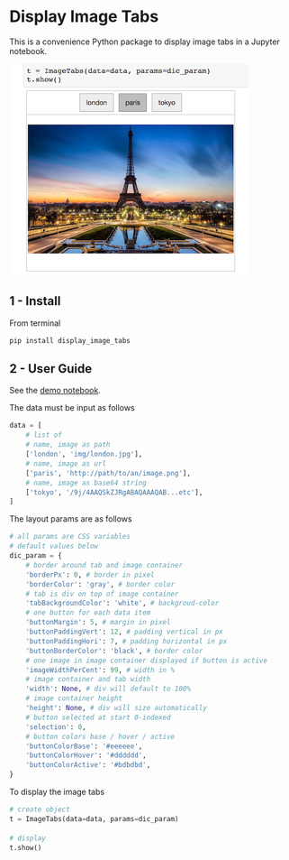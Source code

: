 
# Display Image Tabs

This is a convenience Python package to display image tabs in a Jupyter notebook.

![](img/screenshot-tab-images.png)

## 1 - Install

From terminal

```bash
pip install display_image_tabs
```


## 2 - User Guide

See the [demo notebook](TBD).

The data must be input as follows

```Python
data = [
    # list of
    # name, image as path
    ['london', 'img/london.jpg'],
    # name, image as url
    ['paris', 'http://path/to/an/image.png'],
    # name, image as base64 string
    ['tokyo', '/9j/4AAQSkZJRgABAQAAAQAB...etc'],
]
```

The layout params are as follows

```Python
# all params are CSS variables
# default values below
dic_param = {
    # border around tab and image container
    'borderPx': 0, # border in pixel
    'borderColor': 'gray', # border color
    # tab is div on top of image container
    'tabBackgroundColor': 'white', # backgroud-color
    # one button for each data item
    'buttonMargin': 5, # margin in pixel
    'buttonPaddingVert': 12, # padding vertical in px
    'buttonPaddingHori': 7, # padding horizontal in px
    'buttonBorderColor': 'black', # border color
    # one image in image container displayed if button is active
    'imageWidthPerCent': 99, # width in %
    # image container and tab width
    'width': None, # div will default to 100%
    # image container height
    'height': None, # div will size automatically
    # button selected at start 0-indexed
    'selection': 0,
    # button colors base / hover / active
    'buttonColorBase': '#eeeeee',
    'buttonColorHover': '#dddddd',
    'buttonColorActive': '#bdbdbd',
}
```

To display the image tabs

```Python
# create object
t = ImageTabs(data=data, params=dic_param)

# display
t.show()
```

